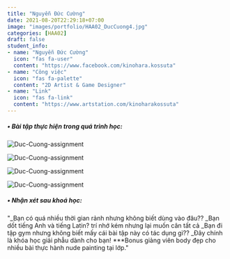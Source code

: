 ```yaml
---
title: "Nguyễn Đức Cường"
date: 2021-08-20T22:29:18+07:00
image: "images/portfolio/HAA02_DucCuong4.jpg"
categories: [HAA02]
draft: false
student_info:
- name: "Nguyễn Đức Cường"
  icon: "fas fa-user"
  content: "https://www.facebook.com/kinohara.kossuta"
- name: "Công việc"
  icon: "fas fa-palette"
  content: "2D Artist & Game Designer"
- name: "Link"
  icon: "fas fa-link"
  content: "https://www.artstation.com/kinoharakossuta"
---
```



##### • Bài tập thực hiện trong quá trình học:

![Duc-Cuong-assignment](/images/portfolio/HAA02_DucCuong1.jpg)

![Duc-Cuong-assignment](/images/portfolio/HAA02_DucCuong2.jpg)

![Duc-Cuong-assignment](/images/portfolio/HAA02_DucCuong3.jpg)

![Duc-Cuong-assignment](/images/portfolio/HAA02_DucCuong5.jpg)



##### • Nhận xét sau khoá học:
"_Bạn có quá nhiều thời gian rảnh nhưng không biết dùng vào đâu?? _Bạn dốt tiếng Anh và tiếng Latin? trí nhớ kém nhưng lại muốn cân tất cả _Bạn đi tập gym nhưng không biết mấy cái bài tập này có tác dụng gì?? _Đây chính là khóa học giải phẫu dành cho bạn! ***Bonus giảng viên body đẹp cho nhiều bài thực hành nude painting tại lớp."

